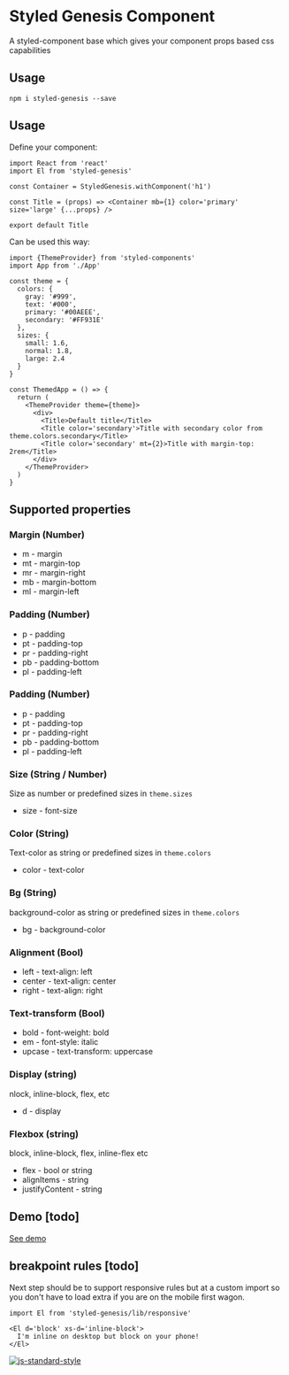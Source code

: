 # Styled Genesis Component

A styled-component base which gives your component props based css capabilities

## Usage ##

`npm i styled-genesis --save`

## Usage ##

Define your component:

```
import React from 'react'
import El from 'styled-genesis'

const Container = StyledGenesis.withComponent('h1')

const Title = (props) => <Container mb={1} color='primary' size='large' {...props} />

export default Title

```

Can be used this way:

```
import {ThemeProvider} from 'styled-components'
import App from './App'

const theme = {
  colors: {
    gray: '#999',
    text: '#000',
    primary: '#00AEEE',
    secondary: '#FF931E'
  },
  sizes: {
    small: 1.6,
    normal: 1.8,
    large: 2.4
  }
}

const ThemedApp = () => {
  return (
    <ThemeProvider theme={theme}>
      <div>
        <Title>Default title</Title>
        <Title color='secondary'>Title with secondary color from theme.colors.secondary</Title>
        <Title color='secondary' mt={2}>Title with margin-top: 2rem</Title>
      </div>
    </ThemeProvider>
  )
}

```




## Supported properties

### Margin (Number)

* m - margin
* mt - margin-top
* mr - margin-right
* mb - margin-bottom
* ml - margin-left

### Padding (Number)

* p - padding
* pt - padding-top
* pr - padding-right
* pb - padding-bottom
* pl - padding-left

### Padding (Number)

* p - padding
* pt - padding-top
* pr - padding-right
* pb - padding-bottom
* pl - padding-left

### Size (String / Number)

Size as number or predefined sizes in `theme.sizes`

* size - font-size

### Color (String)

Text-color as string or predefined sizes in `theme.colors`

* color - text-color

### Bg (String)

background-color as string or predefined sizes in `theme.colors`

* bg - background-color

### Alignment (Bool)

* left - text-align: left
* center - text-align: center
* right - text-align: right

### Text-transform (Bool)

* bold - font-weight: bold
* em - font-style: italic
* upcase - text-transform: uppercase

### Display (string)

nlock, inline-block, flex, etc

* d - display

### Flexbox (string)

block, inline-block, flex, inline-flex etc

* flex - bool or string
* alignItems - string
* justifyContent - string

## Demo [todo]

[See demo](http://gerhardsletten.github.io/styled-genesis/)

## breakpoint rules [todo]

Next step should be to support responsive rules but at a custom import so you don't have to load extra if you are on the mobile first wagon.

```
import El from 'styled-genesis/lib/responsive'

<El d='block' xs-d='inline-block'>
  I'm inline on desktop but block on your phone!
</El>

```

[![js-standard-style](https://img.shields.io/badge/code%20style-standard-brightgreen.svg?style=flat)](https://github.com/feross/standard)
